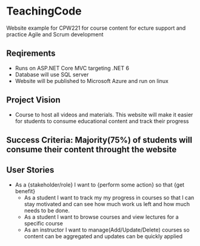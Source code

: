 # TeachingCode
Website example for CPW221 for course content for ecture support and practice Agile and Scrum development

## Reqirements
- Runs on ASP.NET Core MVC targeting .NET 6
- Database will use SQL server
- Website will be published to Microsoft Azure and run on linux

## Project Vision
- Course to host all videos and materials. This website will make it easier for students to consume
educational content and track their progress

## Success Criteria: Majority(75%) of students will consume their content throught the website

## User Stories
- As a {stakeholder/role} I want to {perform some action} so that {get benefit}
  - As a student I want to track my my progress in courses so that I can stay motivated and can see how much work us left and how much needs to be done.
  - As a student I want to browse courses and view lectures for a specific course
  - As an instructor I want to manage(Add/Update/Delete) courses so content can be aggregated and updates can be quickly applied

